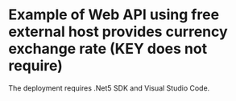 # Example of Web API using free external host provides currency exchange rate (KEY does not require)
The deployment requires .Net5 SDK and Visual Studio Code.

